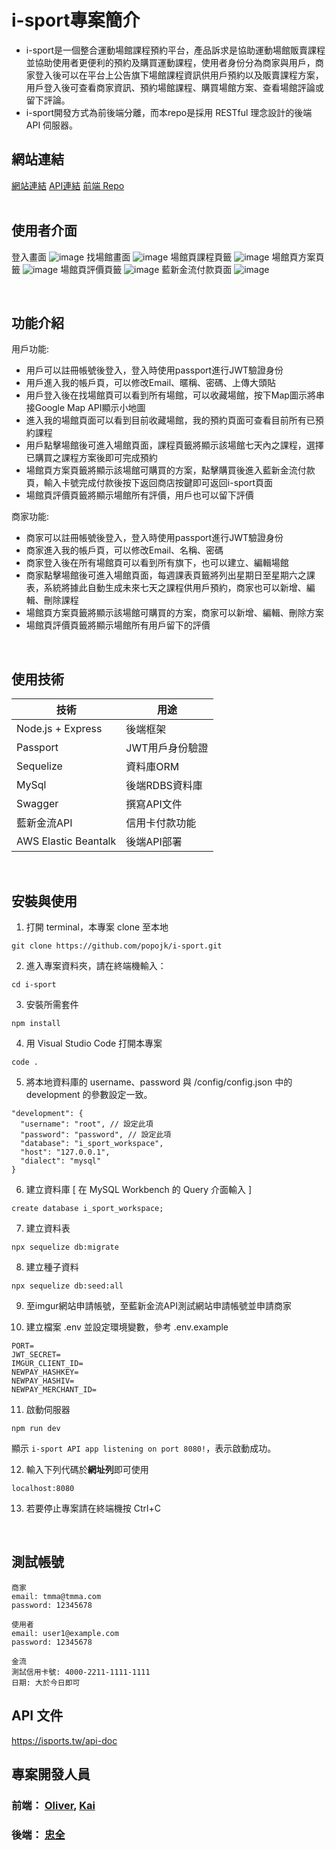 # i-sport專案簡介
* i-sport是一個整合運動場館課程預約平台，產品訴求是協助運動場館販賣課程並協助使用者更便利的預約及購買運動課程，使用者身份分為商家與用戶，商家登入後可以在平台上公告旗下場館課程資訊供用戶預約以及販賣課程方案，用戶登入後可查看商家資訊、預約場館課程、購買場館方案、查看場館評論或留下評論。
* i-sport開發方式為前後端分離，而本repo是採用 RESTful 理念設計的後端 API 伺服器。
&emsp;
## 網站連結
[網站連結](https://isport-omega.vercel.app/)
[API連結](https://isports.tw/)
[前端 Repo](https://github.com/Beginneraboutlife116/isport)
<br />
&emsp;
## 使用者介面
登入畫面
![image](https://github.com/popojk/i-sport/blob/main/images/%E6%88%AA%E5%9C%96%202023-07-25%20%E4%B8%8B%E5%8D%8810.27.05.png?raw=true)
找場館畫面
![image](https://github.com/popojk/i-sport/blob/main/images/%E6%88%AA%E5%9C%96%202023-07-25%20%E4%B8%8B%E5%8D%8810.30.04.png?raw=true)
場館頁課程頁籤
![image](https://github.com/popojk/i-sport/blob/main/images/%E6%88%AA%E5%9C%96%202023-07-25%20%E4%B8%8B%E5%8D%8810.37.13.png?raw=true)
場館頁方案頁籤
![image](https://github.com/popojk/i-sport/blob/main/images/%E6%88%AA%E5%9C%96%202023-07-25%20%E4%B8%8B%E5%8D%8810.37.57.png?raw=true)
場館頁評價頁籤
![image](https://github.com/popojk/i-sport/blob/main/images/%E6%88%AA%E5%9C%96%202023-07-25%20%E4%B8%8B%E5%8D%8810.37.45.png?raw=true)
藍新金流付款頁面
![image](https://github.com/popojk/i-sport/blob/main/images/%E6%88%AA%E5%9C%96%202023-07-25%20%E4%B8%8B%E5%8D%8810.38.50.png?raw=true)


&emsp;
## 功能介紹
用戶功能:
<br />
* 用戶可以註冊帳號後登入，登入時使用passport進行JWT驗證身份
* 用戶進入我的帳戶頁，可以修改Email、暱稱、密碼、上傳大頭貼
* 用戶登入後在找場館頁可以看到所有場館，可以收藏場館，按下Map圖示將串接Google Map API顯示小地圖
* 進入我的場館頁面可以看到目前收藏場館，我的預約頁面可查看目前所有已預約課程
* 用戶點擊場館後可進入場館頁面，課程頁籤將顯示該場館七天內之課程，選擇已購買之課程方案後即可完成預約
* 場館頁方案頁籤將顯示該場館可購買的方案，點擊購買後進入藍新金流付款頁，輸入卡號完成付款後按下返回商店按鍵即可返回i-sport頁面
* 場館頁評價頁籤將顯示場館所有評價，用戶也可以留下評價

商家功能:
<br />
* 商家可以註冊帳號後登入，登入時使用passport進行JWT驗證身份
* 商家進入我的帳戶頁，可以修改Email、名稱、密碼
* 商家登入後在所有場館頁可以看到所有旗下，也可以建立、編輯場館
* 商家點擊場館後可進入場館頁面，每週課表頁籤將列出星期日至星期六之課表，系統將據此自動生成未來七天之課程供用戶預約，商家也可以新增、編輯、刪除課程
* 場館頁方案頁籤將顯示該場館可購買的方案，商家可以新增、編輯、刪除方案
* 場館頁評價頁籤將顯示場館所有用戶留下的評價


<br />

## 使用技術

| 技術                | 用途                |
| ------------------ | ------------------- |
|Node.js + Express   |後端框架              |
|Passport            |JWT用戶身份驗證        |
|Sequelize           |資料庫ORM             |
|MySql               |後端RDBS資料庫         |
|Swagger             |撰寫API文件             |
|藍新金流API          |信用卡付款功能             |
|AWS Elastic Beantalk|後端API部署     |
&emsp;
## 安裝與使用
1.  打開 terminal，本專案 clone 至本地
```
git clone https://github.com/popojk/i-sport.git
```

2. 進入專案資料夾，請在終端機輸入：
```
cd i-sport
```

3. 安裝所需套件
```
npm install
```
4. 用 Visual Studio Code 打開本專案
```
code .
```

5. 將本地資料庫的 username、password 與 /config/config.json 中的 development 的參數設定一致。
```
"development": {
  "username": "root", // 設定此項
  "password": "password", // 設定此項
  "database": "i_sport_workspace",
  "host": "127.0.0.1",
  "dialect": "mysql"
}
```

6. 建立資料庫 [ 在 MySQL Workbench 的 Query 介面輸入 ]
```
create database i_sport_workspace;
```
7. 建立資料表 
```
npx sequelize db:migrate
```
8. 建立種子資料
```
npx sequelize db:seed:all
```
9. 至imgur網站申請帳號，至藍新金流API測試網站申請帳號並申請商家

10. 建立檔案 .env 並設定環境變數，參考 .env.example
```
PORT=
JWT_SECRET=
IMGUR_CLIENT_ID=
NEWPAY_HASHKEY=
NEWPAY_HASHIV=
NEWPAY_MERCHANT_ID=
```
11. 啟動伺服器
```
npm run dev
```
顯示 ```i-sport API app listening on port 8080!```，表示啟動成功。

12. 輸入下列代碼於**網址列**即可使用
```
localhost:8080
```
13. 若要停止專案請在終端機按 Ctrl+C
<br />

## 測試帳號
```
商家
email: tmma@tmma.com
password: 12345678

使用者
email: user1@example.com
password: 12345678

金流
測試信用卡號: 4000-2211-1111-1111
日期: 大於今日即可
```

## API 文件
https://isports.tw/api-doc
<br />



## 專案開發人員
### 前端： [Oliver](https://github.com/Ollieeryo), [Kai](https://github.com/Beginneraboutlife116)
### 後端： [忠全](https://github.com/popojk)
